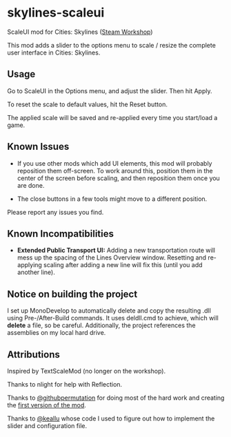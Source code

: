 # skylines-scaleui
ScaleUI mod for Cities: Skylines ([Steam Workshop](https://steamcommunity.com/sharedfiles/filedetails/?id=2040218778))

This mod adds a slider to the options menu to scale / resize the complete user interface in Cities: Skylines.

## Usage
Go to ScaleUI in the Options menu, and adjust the slider. Then hit Apply. 

To reset the scale to default values, hit the Reset button.

The applied scale will be saved and re-applied every time you start/load a game. 

## Known Issues
* If you use other mods which add UI elements, this mod will probably reposition them off-screen. To work around this, position them in the center of the screen before scaling, and then reposition them once you are done.

* The close buttons in a few tools might move to a different position.

Please report any issues you find.

## Known Incompatibilities

* **Extended Public Transport UI:** Adding a new transportation route will mess up the spacing of the Lines Overview window. Resetting and re-applying scaling after adding a new line will fix this (until you add another line). 

## Notice on building the project
I set up MonoDevelop to automatically delete and copy the resulting .dll using Pre-/After-Build commands. It uses deldll.cmd to achieve, which will **delete** a file, so be careful. Additionally, the project references the assemblies on my local hard drive.

## Attributions 

Inspired by TextScaleMod (no longer on the workshop).

Thanks to nlight for help with Reflection.

Thanks to [@githubpermutation](https://github.com/githubpermutation) for doing most of the hard work and creating the [first version of the mod](http://steamcommunity.com/sharedfiles/filedetails/?id=409338401).

Thanks to [@keallu](https://github.com/keallu) whose code I used to figure out how to implement the slider and configuration file.